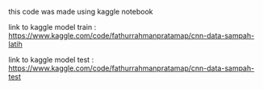 this code was made using kaggle notebook

link to kaggle model train : https://www.kaggle.com/code/fathurrahmanpratamap/cnn-data-sampah-latih

link to kaggle model test : https://www.kaggle.com/code/fathurrahmanpratamap/cnn-data-sampah-test
